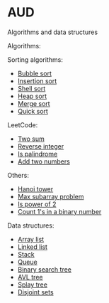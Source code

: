 # AUD
Algorithms and data structures

Algorithms:

Sorting algorithms:
* [Bubble sort](https://github.com/Blueswing/AUD/blob/master/src/algorithm/sorting/SortingAlgorithms.java)
* [Insertion sort](https://github.com/Blueswing/AUD/blob/master/src/algorithm/sorting/SortingAlgorithms.java)
* [Shell sort](https://github.com/Blueswing/AUD/blob/master/src/algorithm/sorting/SortingAlgorithms.java)
* [Heap sort](https://github.com/Blueswing/AUD/blob/master/src/algorithm/sorting/SortingAlgorithms.java)
* [Merge sort](https://github.com/Blueswing/AUD/blob/master/src/algorithm/sorting/SortingAlgorithms.java)
* [Quick sort](https://github.com/Blueswing/AUD/blob/master/src/algorithm/sorting/SortingAlgorithms.java)

LeetCode:
* [Two sum](https://github.com/Blueswing/AUD/blob/master/src/algorithm/LeetCode.java)
* [Reverse integer](https://github.com/Blueswing/AUD/blob/master/src/algorithm/LeetCode.java)
* [Is palindrome](https://github.com/Blueswing/AUD/blob/master/src/algorithm/LeetCode.java)
* [Add two numbers](https://github.com/Blueswing/AUD/blob/master/src/algorithm/LeetCode.java)

Others:
* [Hanoi tower](https://github.com/Blueswing/AUD/blob/master/src/algorithm/recursion/HanoiTower.java)
* [Max subarray problem](https://github.com/Blueswing/AUD/blob/master/src/algorithm/dynamic_programming/MaximumSubArray.java)
* [Is power of 2](https://github.com/Blueswing/AUD/blob/master/src/algorithm/Util.java)
* [Count 1's in a binary number](https://github.com/Blueswing/AUD/blob/master/src/algorithm/Util.java)

Data structures:

* [Array list](https://github.com/Blueswing/AUD/blob/master/src/data_structure/list/ArrayList.java)
* [Linked list](https://github.com/Blueswing/AUD/blob/master/src/data_structure/list/LinkedList.java)
* [Stack](https://github.com/Blueswing/AUD/blob/master/src/data_structure/list/Stack.java)
* [Queue](https://github.com/Blueswing/AUD/blob/master/src/data_structure/list/QueueList.java)
* [Binary search tree](https://github.com/Blueswing/AUD/blob/master/src/data_structure/tree/BinarySearchTree.java)
* [AVL tree](https://github.com/Blueswing/AUD/blob/master/src/data_structure/tree/AVLTree.java)
* [Splay tree](https://github.com/Blueswing/AUD/blob/master/src/data_structure/tree/SplayTree.java)
* [Disjoint sets](https://github.com/Blueswing/AUD/blob/master/src/data_structure/DisjointSets.java)